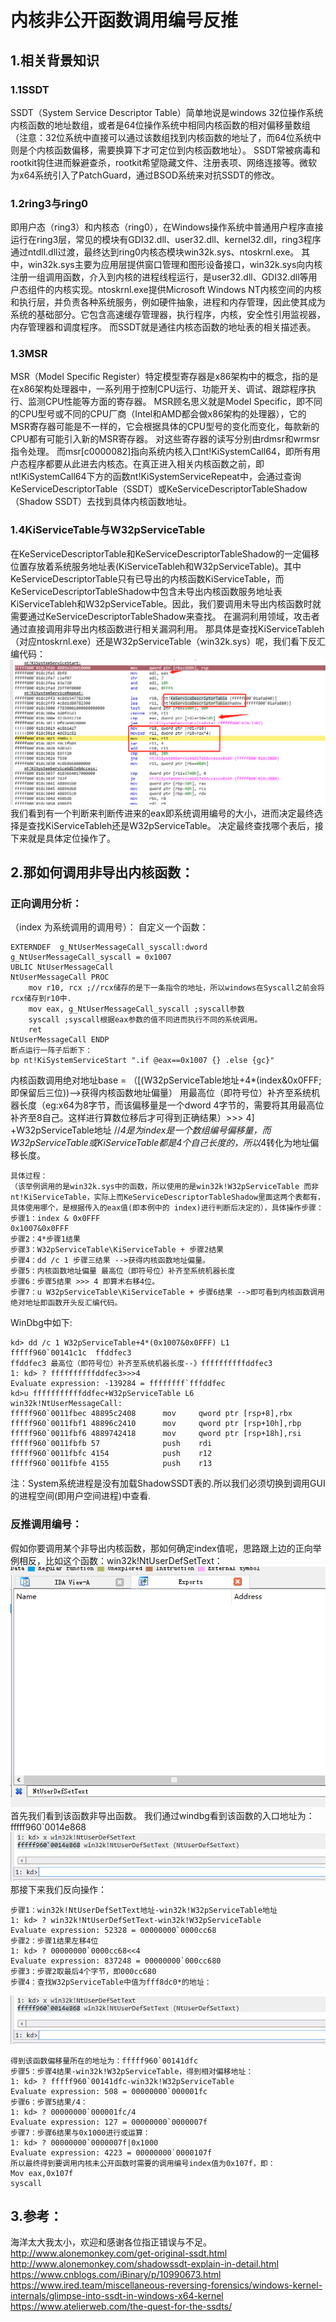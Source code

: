 # 内核非公开函数调用编号反推
## 1.相关背景知识
### 1.1SSDT
SSDT（System Service Descriptor Table）简单地说是windows 32位操作系统内核函数的地址数组，或者是64位操作系统中相同内核函数的相对偏移量数组（注意：32位系统中直接可以通过该数组找到内核函数的地址了，而64位系统中则是个内核函数偏移，需要换算下才可定位到内核函数地址）。
SSDT常被病毒和rootkit钩住进而躲避查杀，rootkit希望隐藏文件、注册表项、网络连接等。微软为x64系统引入了PatchGuard，通过BSOD系统来对抗SSDT的修改。
### 1.2ring3与ring0
即用户态（ring3）和内核态（ring0），在Windows操作系统中普通用户程序直接运行在ring3层，常见的模块有GDI32.dll、user32.dll、kernel32.dll，ring3程序通过ntdll.dll过渡，最终达到ring0内核态模块win32k.sys、ntoskrnl.exe。
其中，win32k.sys主要为应用层提供窗口管理和图形设备接口，win32k.sys向内核注册一组调用函数，介入到内核的进程线程运行，是user32.dll、GDI32.dll等用户态组件的内核实现。ntoskrnl.exe提供Microsoft Windows NT内核空间的内核和执行层，并负责各种系统服务，例如硬件抽象，进程和内存管理，因此使其成为系统的基础部分。它包含高速缓存管理器，执行程序，内核，安全性引用监视器，内存管理器和调度程序。
而SSDT就是通往内核态函数的地址表的相关描述表。
### 1.3MSR
MSR（Model Specific Register）特定模型寄存器是x86架构中的概念，指的是在x86架构处理器中，一系列用于控制CPU运行、功能开关、调试、跟踪程序执行、监测CPU性能等方面的寄存器。
MSR顾名思义就是Model Specific，即不同的CPU型号或不同的CPU厂商（Intel和AMD都会做x86架构的处理器），它的MSR寄存器可能是不一样的，它会根据具体的CPU型号的变化而变化，每款新的CPU都有可能引入新的MSR寄存器。
对这些寄存器的读写分别由rdmsr和wrmsr指令处理。
而msr[c0000082]指向系统内核入口nt!KiSystemCall64，即所有用户态程序都要从此进去内核态。在真正进入相关内核函数之前，即nt!KiSystemCall64下方的函数nt!KiSystemServiceRepeat中，会通过查询KeServiceDescriptorTable（SSDT）或KeServiceDescriptorTableShadow（Shadow SSDT）去找到具体内核函数地址。
### 1.4KiServiceTable与W32pServiceTable
在KeServiceDescriptorTable和KeServiceDescriptorTableShadow的一定偏移位置存放着系统服务地址表(KiServiceTableh和W32pServiceTable)。其中KeServiceDescriptorTable只有已导出的内核函数KiServiceTable，而KeServiceDescriptorTableShadow中包含未导出内核函数服务地址表KiServiceTableh和W32pServiceTable。因此，我们要调用未导出内核函数时就需要通过KeServiceDescriptorTableShadow来查找。
在漏洞利用领域，攻击者通过直接调用非导出内核函数进行相关漏洞利用。
那具体是查找KiServiceTableh（对应ntoskrnl.exe）还是W32pServiceTable（win32k.sys）呢，我们看下反汇编代码：
![](https://github.com/jionyeahgithub/Arbang/blob/master/%E5%86%85%E6%A0%B8%E9%9D%9E%E5%85%AC%E5%BC%80%E5%87%BD%E6%95%B0%E8%B0%83%E7%94%A8%E7%BC%96%E5%8F%B7%E5%8F%8D%E6%8E%A8/image/%E5%9B%BE%E7%89%87111.png)<br/>
我们看到有一个判断来判断传进来的eax即系统调用编号的大小，进而决定最终选择是查找KiServiceTableh还是W32pServiceTable。
决定最终查找哪个表后，接下来就是具体定位操作了。
## 2.那如何调用非导出内核函数：
### 正向调用分析：
（index 为系统调用的调用号）：
自定义一个函数：
```
EXTERNDEF  g_NtUserMessageCall_syscall:dword
g_NtUserMessageCall_syscall = 0x1007
UBLIC NtUserMessageCall
NtUserMessageCall PROC
    mov r10, rcx ;//rcx储存的是下一条指令的地址，所以windows在Syscall之前会将rcx储存到r10中.
    mov eax, g_NtUserMessageCall_syscall ;syscall参数
    syscall ;syscall根据eax参数的值不同进而执行不同的系统调用。
    ret
NtUserMessageCall ENDP
断点运行一阵子后断下：
bp nt!KiSystemServiceStart ".if @eax==0x1007 {} .else {gc}"
```

内核函数调用绝对地址base = （[(W32pServiceTable地址+4*(index&0x0FFF;即保留后三位))-->获得内核函数地址偏量） 用最高位（即符号位）补齐至系统机器长度（eg:x64为8字节，而该偏移量是一个dword 4字节的，需要将其用最高位补齐至8自己。这样进行算数位移后才可得到正确结果）>>> 4] +W32pServiceTable地址
//*4是为index是一个数组编号偏移量，而W32pServiceTable或KiServiceTable都是4个自己长度的，所以*4转化为地址偏移长度。
```
具体过程：
（该举例调用的是win32k.sys中的函数，所以使用的是win32k!W32pServiceTable 而非nt!KiServiceTable，实际上而KeServiceDescriptorTableShadow里面这两个表都有，具体使用哪个，是根据传入的eax值(即本例中的 index)进行判断后决定的），具体操作步骤：
步骤1：index & 0x0FFF
0x1007&0x0FFF
步骤2：4*步骤1结果
步骤3：W32pServiceTable\KiServiceTable + 步骤2结果
步骤4：dd /c 1 步骤三结果 -->获得内核函数地址偏量。
步骤5：内核函数地址偏量 最高位（即符号位）补齐至系统机器长度
步骤6：步骤5结果 >>> 4 即算术右移4位。
步骤7：u W32pServiceTable\KiServiceTable + 步骤6结果 -->即可看到内核函数调用绝对地址即函数开头反汇编代码。
```
WinDbg中如下:
```
kd> dd /c 1 W32pServiceTable+4*(0x1007&0x0FFF) L1 
fffff960`00141c1c  ffddfec3
ffddfec3 最高位（即符号位）补齐至系统机器长度--》ffffffffffddfec3
1: kd> ? ffffffffffddfec3>>>4
Evaluate expression: -139284 = ffffffff`fffddfec
kd>u fffffffffffddfec+W32pServiceTable L6
win32k!NtUserMessageCall:
fffff960`0011fbec 48895c2408      mov     qword ptr [rsp+8],rbx
fffff960`0011fbf1 48896c2410      mov     qword ptr [rsp+10h],rbp
fffff960`0011fbf6 4889742418      mov     qword ptr [rsp+18h],rsi
fffff960`0011fbfb 57              push    rdi
fffff960`0011fbfc 4154            push    r12
fffff960`0011fbfe 4155            push    r13
```
注：System系统进程是没有加载ShadowSSDT表的.所以我们必须切换到调用GUI的进程空间(即用户空间进程)中查看.

### 反推调用编号：
假如你要调用某个非导出内核函数，那如何确定index值呢，思路跟上边的正向举例相反，比如这个函数：win32k!NtUserDefSetText：
![](https://github.com/jionyeahgithub/Arbang/blob/master/%E5%86%85%E6%A0%B8%E9%9D%9E%E5%85%AC%E5%BC%80%E5%87%BD%E6%95%B0%E8%B0%83%E7%94%A8%E7%BC%96%E5%8F%B7%E5%8F%8D%E6%8E%A8/image/%E5%9B%BE%E7%89%87112.png)<br/>
首先我们看到该函数非导出函数。
我们通过windbg看到该函数的入口地址为：fffff960`0014e868
![](https://github.com/jionyeahgithub/Arbang/blob/master/%E5%86%85%E6%A0%B8%E9%9D%9E%E5%85%AC%E5%BC%80%E5%87%BD%E6%95%B0%E8%B0%83%E7%94%A8%E7%BC%96%E5%8F%B7%E5%8F%8D%E6%8E%A8/image/%E5%9B%BE%E7%89%87113.png)<br/>
那接下来我们反向操作：
```
步骤1：win32k!NtUserDefSetText地址-win32k!W32pServiceTable地址
1: kd> ? win32k!NtUserDefSetText-win32k!W32pServiceTable
Evaluate expression: 52328 = 00000000`0000cc68
步骤2：步骤1结果左移4位
1: kd> ? 00000000`0000cc68<<4
Evaluate expression: 837248 = 00000000`000cc680
步骤3：步骤2取最后4个字节，即000cc680
步骤4：查找W32pServiceTable中值为fff8dc0*的地址：
```
![](https://github.com/jionyeahgithub/Arbang/blob/master/%E5%86%85%E6%A0%B8%E9%9D%9E%E5%85%AC%E5%BC%80%E5%87%BD%E6%95%B0%E8%B0%83%E7%94%A8%E7%BC%96%E5%8F%B7%E5%8F%8D%E6%8E%A8/image/%E5%9B%BE%E7%89%87113.png)<br/>
```
得到该函数偏移量所在的地址为：fffff960`00141dfc
步骤5：步骤4结果-win32k!W32pServiceTable，得到相对偏移地址：
1: kd> ? fffff960`00141dfc-win32k!W32pServiceTable
Evaluate expression: 508 = 00000000`000001fc
步骤6：步骤5结果/4：
1: kd> ? 00000000`000001fc/4
Evaluate expression: 127 = 00000000`0000007f
步骤7：步骤6结果与0x1000进行或运算：
1: kd> ? 00000000`0000007f|0x1000
Evaluate expression: 4223 = 00000000`0000107f
所以最终得到要调用内核未公开函数时需要的调用编号index值为0x107f，即：
Mov eax,0x107f
syscall
```
## 3.参考：
海洋太大我太小，欢迎和感谢各位指正错误与不足。<br/>
http://www.alonemonkey.com/get-original-ssdt.html
http://www.alonemonkey.com/shadowssdt-explain-in-detail.html
https://www.cnblogs.com/iBinary/p/10990673.html
https://www.ired.team/miscellaneous-reversing-forensics/windows-kernel-internals/glimpse-into-ssdt-in-windows-x64-kernel
https://www.atelierweb.com/the-quest-for-the-ssdts/
